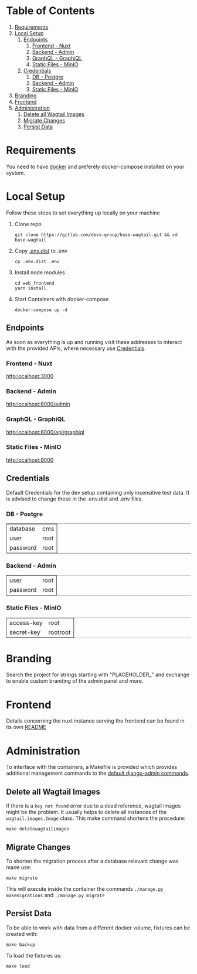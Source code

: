 
# Table of Contents

1.  [Requirements](#org98at330)
2.  [Local Setup](#org57856e7)
    1.  [Endpoints](#org809e937)
        1.  [Frontend - Nuxt](#orgc37a804)
        2.  [Backend - Admin](#org211c10f)
        3.  [GraphQL - GraphiQL](#orgc70d5b5)
        4.  [Static Files - MinIO](#org8110bc6)
    2.  [Credentials](#org749259c)
        1.  [DB - Postgre](#orgc6c10a9)
        2.  [Backend - Admin](#orge1ac287)
        3.  [Static Files - MinIO](#orgc1fcbcb)
3.  [Branding](#org13fa485)        
4.  [Frontend](#orgc473881)
5.  [Administration](#orgbf9c4d0)
    1.  [Delete all Wagtail Images](#orgf36cc02)
    2.  [Migrate Changes](#org2525778)
    3.  [Persist Data](#org0ac7a34)




<a id="org98at330"></a>

# Requirements

You need to have [docker](https://docs.docker.com/get-docker/) and preferely docker-compose installed on your system.


<a id="org57856e7"></a>

# Local Setup

Follow these steps to set everything up locally on your machine

1.  Clone repo
    
        git clone https://gitlab.com/devs-group/base-wagtail.git && cd base-wagtail

2.  Copy [.env.dist](.env.dist) to .env
    
        cp .env.dist .env
        
3.  Install node modules

        cd web_frontend
        yarn install

4.  Start Containers with docker-compose
    
        docker-compose up -d


<a id="org809e937"></a>

## Endpoints

As soon as everything is up and running visit these addresses to interact with
the provided APIs, where necessary use [Credentials](#org749259c).


<a id="orgc37a804"></a>

### Frontend - Nuxt

<http:localhost:3000>


<a id="org211c10f"></a>

### Backend - Admin

<http:localhost:8000/admin>


<a id="orgc70d5b5"></a>

### GraphQL - GraphiQL

<http:localhost:8000/api/graphiql>

<a id="org8110bc6"></a>

### Static Files - MinIO

<http:localhost:9000>


<a id="org749259c"></a>

## Credentials

Default Credentials for the dev setup containing only insensitive test data.
It is advised to change these in the .env.dist and .env files. 


<a id="orgc6c10a9"></a>

### DB - Postgre

<table border="2" cellspacing="0" cellpadding="6" rules="groups" frame="hsides">


<colgroup>
<col  class="org-left" />

<col  class="org-left" />
</colgroup>
<tbody>
<tr>
<td class="org-left">database</td>
<td class="org-left">cms</td>
</tr>


<tr>
<td class="org-left">user</td>
<td class="org-left">root</td>
</tr>


<tr>
<td class="org-left">password</td>
<td class="org-left">root</td>
</tr>
</tbody>
</table>


<a id="orgee65cfb"></a>

### Backend - Admin

<table border="2" cellspacing="0" cellpadding="6" rules="groups" frame="hsides">


<colgroup>
<col  class="org-left" />

<col  class="org-left" />
</colgroup>
<tbody>
<tr>
<td class="org-left">user</td>
<td class="org-left">root</td>
</tr>


<tr>
<td class="org-left">password</td>
<td class="org-left">root</td>
</tr>
</tbody>
</table>


<a id="orgc1fcbcb"></a>

### Static Files - MinIO

<table border="2" cellspacing="0" cellpadding="6" rules="groups" frame="hsides">


<colgroup>
<col  class="org-left" />

<col  class="org-left" />
</colgroup>
<tbody>
<tr>
<td class="org-left">access-key</td>
<td class="org-left">root</td>
</tr>


<tr>
<td class="org-left">secret-key</td>
<td class="org-left">rootroot</td>
</tr>
</tbody>
</table>


<a id="org13fa485"></a>

# Branding

Search the project for strings starting with "PLACEHOLDER_" and exchange to enable custom branding of the admin panel and more.


<a id="orgc473881"></a>

# Frontend

Details concerning the nuxt instance serving the frontend can be found in its own [README](web_frontend/README.md)


<a id="orgbf9c4d0"></a>

# Administration

To interface with the containers, a Makefile is provided which provides additional
management commands to the [default django-admin commands](https://docs.djangoproject.com/en/3.0/ref/django-admin/).


<a id="orgf36cc02"></a>

## Delete all Wagtail Images

If there is a `key not found` error due to a dead reference, wagtail images might be the problem.
It usually helps to delete all instances of the `wagtail.images.Image` class.
This make command shortens the procedure:

    make deletewagtailimages


<a id="org2525778"></a>

## Migrate Changes

To shorten the migration process after a database relevant change was made use:

    make migrate

This will execute inside the container the commands `./manage.py makemigrations` and `./manage.py migrate`


<a id="org0ac7a34"></a>

## Persist Data

To be able to work with data from a different docker volume, fixtures can be created with:

    make backup

To load the fixtures us:

    make load


<a id="org3a8cc49"></a>
